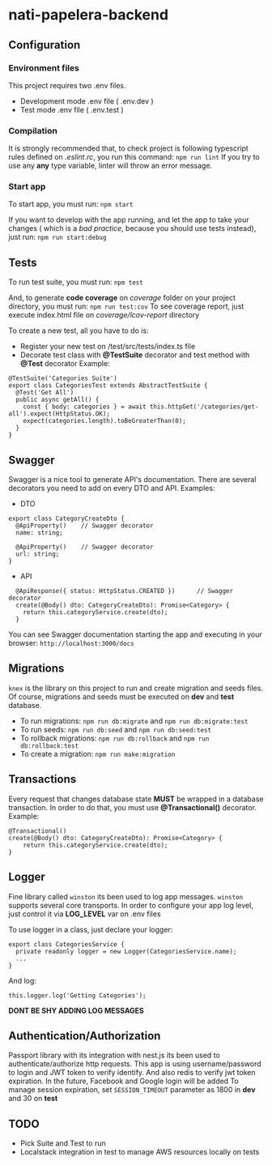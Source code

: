 # nati-papelera-backend
## Configuration
### Environment files
This project requires two .env files.

- Development mode .env file ( .env.dev )
- Test mode .env file ( .env.test )

### Compilation
It is strongly recommended that, to check project is following typescript rules defined on _.eslint.rc_, you run this command:
`npm run lint`
If you try to use any **any** type variable, linter will throw an error message.

### Start app
To start app, you must run:
`npm start`

If you want to develop with the app running, and let the app to take your changes ( which is a *bad practice*, because you should use tests instead), just run:
`npm run start:debug`

## Tests
To run test suite, you must run:
`npm test`

And, to generate **code coverage** on _coverage_ folder on your project directory, you must run:
`npm run test:cov`
To see coverage report, just execute index.html file on _coverage/lcov-report_ directory

To create a new test, all you have to do is:
- Register your new test on <nati-papelera-backend>/test/src/tests/index.ts file
- Decorate test class with **@TestSuite** decorator and test method with **@Test** decorator
Example:

```
@TestSuite('Categories Suite')
export class CategoriesTest extends AbstractTestSuite {
  @Test('Get All')
  public async getAll() {
    const { body: categories } = await this.httpGet('/categories/get-all').expect(HttpStatus.OK);
    expect(categories.length).toBeGreaterThan(0);
  }
}
```

## Swagger
Swagger is a nice tool to generate API's documentation. There are several decorators you need to add on every DTO and API. Examples:

- DTO
```
export class CategoryCreateDto {
  @ApiProperty()    // Swagger decorator
  name: string;

  @ApiProperty()    // Swagger decorator
  url: string;
}
```
- API
```
  @ApiResponse({ status: HttpStatus.CREATED })      // Swagger decorator
  create(@Body() dto: CategoryCreateDto): Promise<Category> {
    return this.categoryService.create(dto);
  }
```  

You can see Swagger documentation starting the app and executing in your browser: 
`http://localhost:3000/docs`

## Migrations
`knex` is the library on this project to run and create migration and seeds files. Of course, migrations and seeds must be executed on **dev** and **test** database.

- To run migrations: `npm run db:migrate` and `npm run db:migrate:test` 
- To run seeds: `npm run db:seed` and `npm run db:seed:test` 
- To rollback migrations: `npm run db:rollback` and `npm run db:rollback:test` 
- To create a migration: `npm run make:migration`

## Transactions
Every request that changes database state **MUST** be wrapped in a database transaction. In order to do that, you must use **@Transactional()** decorator. Example:
```
@Transactional()
create(@Body() dto: CategoryCreateDto): Promise<Category> {
    return this.categoryService.create(dto);
}
```

## Logger
Fine library called `winston` its been used to log app messages. `winston` supports several core transports. In order to configure your app log level, just control it via **LOG_LEVEL** var on .env files

To use logger in a class, just declare your logger:
```
export class CategoriesService {
  private readonly logger = new Logger(CategoriesService.name);
  ...
}
```

And log:
```
this.logger.log('Getting Categories');
```
**DONT BE SHY ADDING LOG MESSAGES**

## Authentication/Authorization
Passport library with its integration with nest.js its been used to authenticate/authorize http requests. This app is using username/password to login and JWT token to verify identify. And also redis to verify jwt token expiration. In the future, Facebook and Google login will be added
To manage session expiration, set `SESSION_TIMEOUT` parameter as 1800 in **dev** and 30 on **test** 

## TODO

- Pick Suite and Test to run
- Localstack integration in test to manage AWS resources locally on tests

